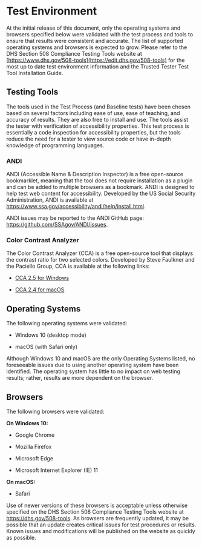 Test Environment
================

At the initial release of this document, only the operating systems and browsers specified below were validated with the test process and tools to ensure that results were consistent and accurate. The list of supported operating systems and browsers is expected to grow. Please refer to the DHS Section 508 Compliance Testing Tools website at [https://www.dhs.gov/508-tools](https://edit.dhs.gov/508-tools) for the most up to date test environment information and the Trusted Tester Test Tool Installation Guide.

Testing Tools
-------------

The tools used in the Test Process (and Baseline tests) have been chosen based on several factors including ease of use, ease of teaching, and accuracy of results. They are also free to install and use. The tools assist the tester with verification of accessibility properties. This test process is essentially a code inspection for accessibility properties, but the tools reduce the need for a tester to view source code or have in-depth knowledge of programming languages.

### ANDI

ANDI (Accessible Name & Description Inspector) is a free open-source bookmarklet, meaning that the tool does not require installation as a plugin and can be added to multiple browsers as a bookmark. ANDI is designed to help test web content for accessibility. Developed by the US Social Security Administration, ANDI is available at <https://www.ssa.gov/accessibility/andi/help/install.html>.

ANDI issues may be reported to the ANDI GitHub page: <https://github.com/SSAgov/ANDI/issues>.

### Color Contrast Analyzer 

The Color Contrast Analyzer (CCA) is a free open-source tool that displays the contrast ratio for two selected colors. Developed by Steve Faulkner and the Paciello Group, CCA is available at the following links:

-   [CCA 2.5 for Windows](https://github.com/ThePacielloGroup/CCA-Win/releases/tag/2.5.0)

-   [CCA 2.4 for macOS](https://github.com/ThePacielloGroup/CCA-OSX/releases/tag/2.4)

Operating Systems
-----------------

The following operating systems were validated:

-   Windows 10 (desktop mode)

-   macOS (with Safari only)

Although Windows 10 and macOS are the only Operating Systems listed, no foreseeable issues due to using another operating system have been identified. The operating system has little to no impact on web testing results; rather, results are more dependent on the browser.

Browsers
--------

The following browsers were validated:

**On Windows 10:**

-   Google Chrome

-   Mozilla Firefox

-   Microsoft Edge

-   Microsoft Internet Explorer (IE) 11

**On macOS:**

-   Safari

Use of newer versions of these browsers is acceptable unless otherwise specified on the DHS Section 508 Compliance Testing Tools website at <https://dhs.gov/508-tools>. As browsers are frequently updated, it may be possible that an update creates critical issues for test procedures or results. Known issues and modifications will be published on the website as quickly as possible.
